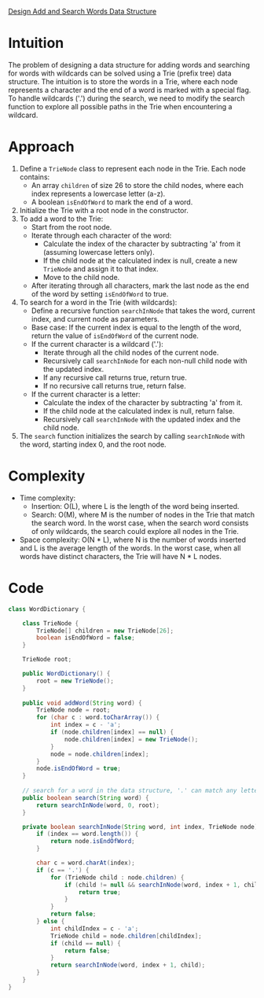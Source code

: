 [Design Add and Search Words Data Structure](https://leetcode.com/problems/design-add-and-search-words-data-structure/description/)

# Intuition
The problem of designing a data structure for adding words and searching for words with wildcards can be solved using a Trie (prefix tree) data structure. The intuition is to store the words in a Trie, where each node represents a character and the end of a word is marked with a special flag. To handle wildcards ('.') during the search, we need to modify the search function to explore all possible paths in the Trie when encountering a wildcard.

# Approach
1. Define a `TrieNode` class to represent each node in the Trie. Each node contains:
   - An array `children` of size 26 to store the child nodes, where each index represents a lowercase letter (a-z).
   - A boolean `isEndOfWord` to mark the end of a word.
2. Initialize the Trie with a root node in the constructor.
3. To add a word to the Trie:
   - Start from the root node.
   - Iterate through each character of the word:
     - Calculate the index of the character by subtracting 'a' from it (assuming lowercase letters only).
     - If the child node at the calculated index is null, create a new `TrieNode` and assign it to that index.
     - Move to the child node.
   - After iterating through all characters, mark the last node as the end of the word by setting `isEndOfWord` to true.
4. To search for a word in the Trie (with wildcards):
   - Define a recursive function `searchInNode` that takes the word, current index, and current node as parameters.
   - Base case: If the current index is equal to the length of the word, return the value of `isEndOfWord` of the current node.
   - If the current character is a wildcard ('.'):
     - Iterate through all the child nodes of the current node.
     - Recursively call `searchInNode` for each non-null child node with the updated index.
     - If any recursive call returns true, return true.
     - If no recursive call returns true, return false.
   - If the current character is a letter:
     - Calculate the index of the character by subtracting 'a' from it.
     - If the child node at the calculated index is null, return false.
     - Recursively call `searchInNode` with the updated index and the child node.
5. The `search` function initializes the search by calling `searchInNode` with the word, starting index 0, and the root node.

# Complexity
- Time complexity:
  - Insertion: O(L), where L is the length of the word being inserted.
  - Search: O(M), where M is the number of nodes in the Trie that match the search word. In the worst case, when the search word consists of only wildcards, the search could explore all nodes in the Trie.
- Space complexity: O(N * L), where N is the number of words inserted and L is the average length of the words. In the worst case, when all words have distinct characters, the Trie will have N * L nodes.

# Code
```java
class WordDictionary {

    class TrieNode {
        TrieNode[] children = new TrieNode[26];
        boolean isEndOfWord = false;
    }

    TrieNode root;

    public WordDictionary() {
        root = new TrieNode();
    }
    
    public void addWord(String word) {
        TrieNode node = root;
        for (char c : word.toCharArray()) {
            int index = c - 'a';
            if (node.children[index] == null) {
                node.children[index] = new TrieNode();
            }
            node = node.children[index];
        }
        node.isEndOfWord = true;
    }
    
    // search for a word in the data structure, '.' can match any letter
    public boolean search(String word) {
        return searchInNode(word, 0, root);
    }

    private boolean searchInNode(String word, int index, TrieNode node) {
        if (index == word.length()) {
            return node.isEndOfWord;
        }

        char c = word.charAt(index);
        if (c == '.') {
            for (TrieNode child : node.children) {
                if (child != null && searchInNode(word, index + 1, child)) {
                    return true;
                }
            }
            return false;
        } else {
            int childIndex = c - 'a';
            TrieNode child = node.children[childIndex];
            if (child == null) {
                return false;
            }
            return searchInNode(word, index + 1, child);
        }
    }
}
```